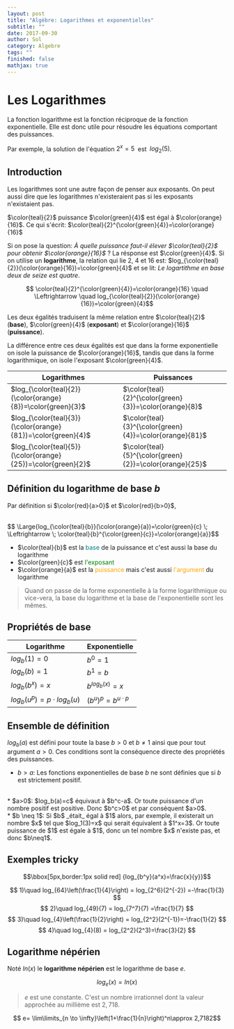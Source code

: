 ```yaml
---
layout: post
title: "Algèbre: Logarithmes et exponentielles"
subtitle: ""
date: 2017-09-30
author: Sol
category: Algebre
tags: ""
finished: false
mathjax: true
---
```


# Les Logarithmes

La fonction logarithme est la fonction réciproque de la fonction exponentielle. Elle est donc utile pour résoudre les équations comportant des puissances.

Par exemple, la solution de l'équation $2^x=5\;$ est $\; log_2(5)$. 

## Introduction
Les logarithmes sont une autre façon de penser aux exposants.
On peut aussi dire que les logarithmes n'existeraient pas si les exposants n'existaient pas.

$\color{teal}{2}$ puissance $\color{green}{4}$ est égal à $\color{orange}{16}$.  Ce qui s'écrit: $\color{teal}{2}^{\color{green}{4}}=\color{orange}{16}$

Si on pose la question: _À quelle puissance faut-il élever $\color{teal}{2}$ pour obtenir $\color{orange}{16}$_ ? La résponse est $\color{green}{4}$. Si on utilise un **logarithme**, la relation qui lie 2, 4 et 16 est: $log_{\color{teal}{2}}(\color{orange}{16})=\color{green}{4}$ et se lit: _Le logartithme en base deux de seize est quatre_.

$$ \color{teal}{2}^{\color{green}{4}}=\color{orange}{16} \quad \Leftrightarrow \quad log_{\color{teal}{2}}(\color{orange}{16})=\color{green}{4}$$

Les deux égalités traduisent la même relation entre $\color{teal}{2}$ (**base**), $\color{green}{4}$ (**exposant**) et $\color{orange}{16}$ (**puissance**).

La différence entre ces deux égalités est que dans la forme exponentielle on isole la puissance de $\color{orange}{16}$, tandis que dans la forme logarithmique, on isole l'exposant $\color{green}{4}$.


Logarithmes | Puissances 
------------|----------
 $log_{\color{teal}{2}}(\color{orange}{8})=\color{green}{3}$ | $\color{teal}{2}^{\color{green}{3}}=\color{orange}{8}$
 $log_{\color{teal}{3}}(\color{orange}{81})=\color{green}{4}$ | $\color{teal}{3}^{\color{green}{4}}=\color{orange}{81}$
 $log_{\color{teal}{5}}(\color{orange}{25})=\color{green}{2}$ | $\color{teal}{5}^{\color{green}{2}}=\color{orange}{25}$

## Définition du logarithme de base $b$

Par définition si $\color{red}{a>0}$ et $\color{red}{b>0}$,

<br>
$$ \Large{log_{\color{teal}{b}}(\color{orange}{a})=\color{green}{c} \; \Leftrightarrow \; \color{teal}{b}^{\color{green}{c}}=\color{orange}{a}}$$
<br>

* $\color{teal}{b}$ est la <span style="color:teal">base</span> de la puissance et c'est aussi la base du logarithme
* $\color{green}{c}$ est <span style="color:green"> l'exposant </span> 
* $\color{orange}{a}$ est la <span style="color:orange"> puissance </span> mais c'est aussi <span style="color:orange"> l'argument </span> du logarithme

>Quand on passe de la forme exponentielle à la forme logarithmique ou vice-vera, la base du logarithme et la base de l'exponentielle sont les mêmes.

## Propriétés de base

Logarithme | Exponentielle
---------|----------
 $log_b(1)=0$      | $b^0=1$ 
 $log_b(b)=1$      | $b^1=b$ 
 $log_b(b^x)=x$    | $b^{log_b(x)}=x$ 
 $log_b(u^p)=p\cdot log_b(u)$ | $(b^u)^p=b^{u\cdot p}$

## Ensemble de définition
$log_b(a)$ est défini pour toute la base $b > 0$ et $b \neq 1$ ainsi que pour tout argument $a > 0$. Ces conditions sont la conséquence directe des propriétés des puissances.

* $b>a$: Les fonctions exponentielles de base $b$ ne sont définies que si $b$ est strictement positif.
<br>
* $a>0$: $log_b(a)=c$ équivaut à $b^c-a$. Or toute puissance d'un nombre positif est positive. Donc $b^c>0$ et par conséquent $a>0$.
<br>
* $b \neq 1$: Si $b$ _était_ égal à $1$ alors, par exemple, il existerait un nombre $x$ tel que $log_1(3)=x$ qui serait équivalent à $1^x=3$. Or toute puissance de $1$ est égale à $1$, donc un tel nombre $x$ n'existe pas, et donc $b\neq1$.

## Exemples tricky
  $$\bbox[5px,border:1px solid red] {log_{b^y}(a^x)=\frac{x}{y}}$$

$$ 1)\quad log_{64}\left(\frac{1}{4}\right) = log_{2^6}(2^{-2})  =-\frac{1}{3} $$
$$ 2)\quad log_{49}(7) = log_{7^7}(7) =\frac{1}{7} $$
$$ 3)\quad log_{4}\left(\frac{1}{2}\right) = log_{2^2}(2^{-1})=-\frac{1}{2} $$
$$ 4)\quad log_{4}(8) = log_{2^2}(2^3)=\frac{3}{2} $$

## Logarithme népérien

Noté $ln(x)$ le **logarithme népérien** est le logarithme de base $e$.

$$ log_e(x) = ln(x) $$

>$e$ est une constante. C'est un nombre irrationnel dont la valeur approchée au millième est $2,718$.

$$ e= \lim\limits_{n \to \infty}\left(1+\frac{1}{n}\right)^n\approx 2,7182$$